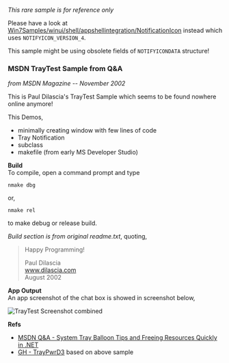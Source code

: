 *This rare sample is for reference only*  
  
Please have a look at [Win7Samples/winui/shell/appshellintegration/NotificationIcon](https://github.com/microsoft/Windows-classic-samples/blob/main/Samples/Win7Samples/winui/shell/appshellintegration/NotificationIcon/NotificationIcon.cpp) instead which uses `NOTIFYICON_VERSION_4`.  

This sample might be using obsolete fields of `NOTIFYICONDATA` structure!


### MSDN TrayTest Sample from Q&A
*from MSDN Magazine -- November 2002*  

This is Paul Dilascia's TrayTest Sample which seems to be found nowhere online anymore!

This Demos,
- minimally creating window with few lines of code
- Tray Notification
- subclass
- makefile (from early MS Developer Studio)

**Build**  
To compile, open a command prompt and type

    nmake dbg

or,

    nmake rel

to make debug or release build.

*Build section is from original readme.txt*, quoting,  
> Happy Programming!  
>   
> Paul Dilascia  
> www.dilascia.com  
> August 2002


**App Output**  
An app screenshot of the chat box is showed in screenshot below,  
  
![TrayTest Screenshot combined](https://user-images.githubusercontent.com/7858031/221371216-9d98c4ac-5f2f-4584-b96d-c5bc5c8b644d.png)


**Refs**  
- [MSDN Q&A - System Tray Balloon Tips and Freeing Resources Quickly in .NET](https://learn.microsoft.com/en-us/archive/msdn-magazine/2002/november/system-tray-balloon-tips-and-freeing-resources-quickly-in-net)
- [GH - TrayPwrD3](https://github.com/jobeid/TrayPwrD3/blob/master/src/TrayPwr.cpp) based on above sample
